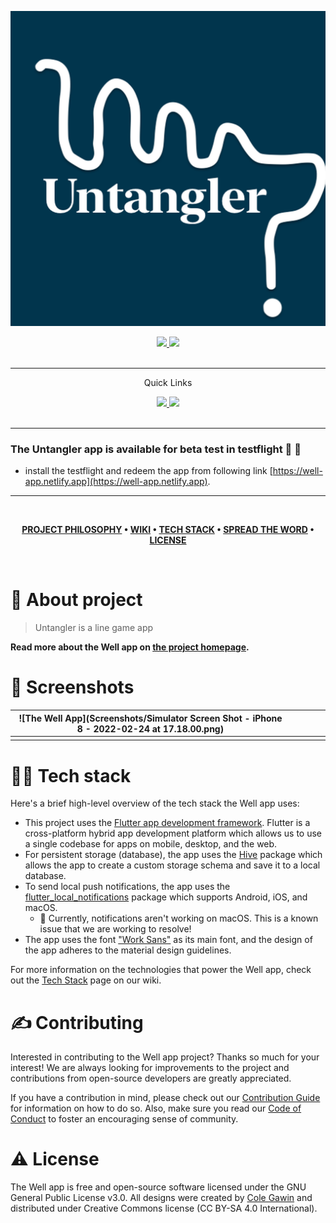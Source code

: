 ![The Well App](untangler.png)

<div align='center'>
  
<a href=''>
  
<img src='https://img.shields.io/badge/Version-1.0-yellow'>
  
</a>
  
<a href=''>
  
<img src='https://img.shields.io/badge/Platform-iOS%20%7C%2015.3-brightgreen'>
  
</a>
  
</div>

<br />

---

<div align='center'>
  
Quick Links
  <br />
<a href=''>
  
<img src='https://img.shields.io/badge/Testflight-build%201.0-blue'>
  
</a>
  
<a href=''>
  
<img src='https://img.shields.io/badge/More%20details-Visit-green'>
  
</a>

  
<br />
  
<br />
  
</div>

---

### The Untangler app is available for beta test in testflight 🥳 🚀

- install the testflight and redeem the app from following link [https://well-app.netlify.app](https://well-app.netlify.app).

---

<br />

<div align="center">

**[PROJECT PHILOSOPHY](https://github.com/chroline/well_app#-project-philosophy) • 
[WIKI](https://github.com/chroline/well_app#-wiki) • 
[TECH STACK](https://github.com/chroline/well_app#-tech-stack) • 
[SPREAD THE WORD](https://github.com/chroline/well_app#-spread-the-word) • 
[LICENSE](https://github.com/chroline/well_app#%EF%B8%8F-license)**

</div>

<br />

# 🧐 About project

> Untangler is a line game app


**Read more about the Well app on [the project homepage](https://projects.colegaw.in/well-app?utm_source=GitHub&utm_medium=readme&utm_campaign=well_app_readme).**


# 🌟 Screenshots 
| ![The Well App](Screenshots/Simulator Screen Shot - iPhone 8 - 2022-02-24 at 17.18.00.png)	|   	|   	|   	|   	|
|---	|---	|---	|---	|---	|
|   	|   	|   	|   	|   	|
 	


# 👨‍💻 Tech stack

Here's a brief high-level overview of the tech stack the Well app uses:

- This project uses the [Flutter app development framework](https://flutter.dev/). Flutter is a cross-platform hybrid app development platform which allows us to use a single codebase for apps on mobile, desktop, and the web.
- For persistent storage (database), the app uses the [Hive](https://hivedb.dev/) package which allows the app to create a custom storage schema and save it to a local database.
- To send local push notifications, the app uses the [flutter_local_notifications](https://pub.dev/packages/flutter_local_notifications) package which supports Android, iOS, and macOS.
  - 🚨 Currently, notifications aren't working on macOS. This is a known issue that we are working to resolve!
- The app uses the font ["Work Sans"](https://fonts.google.com/specimen/Work+Sans) as its main font, and the design of the app adheres to the material design guidelines.

For more information on the technologies that power the Well app, check out the [Tech Stack](https://github.com/chroline/well_app/wiki/Tech-Stack) page on our wiki.

# ✍️ Contributing

Interested in contributing to the Well app project? Thanks so much for your interest! We are always looking for improvements to the project and contributions from open-source developers are greatly appreciated.

If you have a contribution in mind, please check out our [Contribution Guide](https://github.com/chroline/well_app/wiki/Contribution-Guide) for information on how to do so. Also, make sure you read our [Code of Conduct](https://github.com/chroline/well_app/wiki/Code-of-Conduct) to foster an encouraging sense of community.


# ⚠️ License

The Well app is free and open-source software licensed under the GNU General Public License v3.0. All designs were created by [Cole Gawin](https://github.com/chroline) and distributed under Creative Commons license (CC BY-SA 4.0 International).

<br />



<br />

